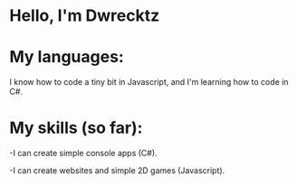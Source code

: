 # Hello, I'm Dwrecktz

# My languages:

I know how to code a tiny bit in Javascript, 
and I'm learning how to code in C#.

# My skills (so far):

-I can create simple console apps (C#).

-I can create websites and simple 2D games (Javascript).
